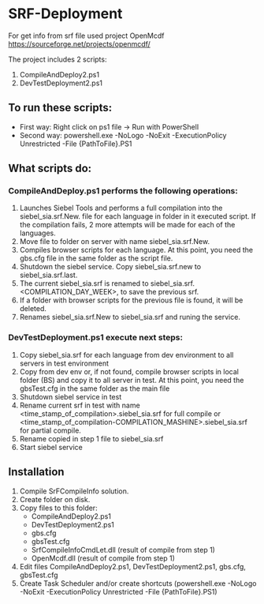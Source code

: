 # SRF-Deployment
For get info from srf file used project OpenMcdf https://sourceforge.net/projects/openmcdf/ 

The project includes 2 scripts:
1. CompileAndDeploy2.ps1
1. DevTestDeployment2.ps1

## To run these scripts:
+ First way: Right click on ps1 file -> Run with PowerShell
+ Second way: powershell.exe -NoLogo -NoExit -ExecutionPolicy Unrestricted -File {PathToFile}.PS1

## What scripts do:
### CompileAndDeploy.ps1 performs the following operations:
1. Launches Siebel Tools and performs a full compilation into the siebel_sia.srf.New.<LANG> file for each language in folder in it executed script. If the compilation fails, 2 more attempts will be made for each of the languages.
1. Move file to folder on server with name siebel_sia.srf.New.
1. Compiles browser scripts for each language. At this point, you need the gbs.cfg file in the same folder as the script file.
1. Shutdown the siebel service. Copy siebel_sia.srf.new to siebel_sia.srf.last.
1. The current siebel_sia.srf is renamed to siebel_sia.srf.<COMPILATION_DAY_WEEK>, to save the previous srf.
1. If a folder with browser scripts for the previous file is found, it will be deleted.  
1. Renames siebel_sia.srf.New to siebel_sia.srf and runing the service.


### DevTestDeployment.ps1 execute next steps:
1. Copy siebel_sia.srf for each language from dev environment to all servers in test environment
2. Copy from dev env or, if not found, compile browser scripts in local folder (BS) and copy it to all server in test. At this point, you need the gbsTest.cfg in the same folder as the main file
3. Shutdown siebel service in test
4. Rename current srf in test with name <time_stamp_of_compilation>.siebel_sia.srf for full compile or <time_stamp_of_compilation-COMPILATION_MASHINE>.siebel_sia.srf for partial compile.
5. Rename copied in step 1 file to siebel_sia.srf
6. Start siebel service

## Installation
1. Compile SrFCompileInfo solution.
2. Create folder on disk. 
3. Copy files to this folder:
    - CompileAndDeploy2.ps1
    - DevTestDeployment2.ps1
    - gbs.cfg
    - gbsTest.cfg
    - SrfCompileInfoCmdLet.dll (result of compile from step 1)
    - OpenMcdf.dll (result of compile from step 1)
 4. Edit files CompileAndDeploy2.ps1, DevTestDeployment2.ps1, gbs.cfg, gbsTest.cfg
 5. Create Task Scheduler and/or create shortcuts (powershell.exe -NoLogo -NoExit -ExecutionPolicy Unrestricted -File {PathToFile}.PS1)
